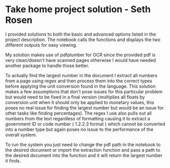# Take home project solution - Seth Rosen
I provided solutions to both the basic and advanced options listed in the project description. The notebook calls the functions and displays the two different outputs for easy viewing.

My solution makes use of pdfplumber for OCR since the provided pdf is very clean/doesn't have scanned pages otherwise I would have needed another package to handle those better. 

To actually find the largest number in the document I extract all numbers from a page using regex and then process them into the correct types before applying the unit conversion found in the language. This solution makes a few assumptions that don't pose issues for this particular problem but would need to be fixed in a final version (multiplies all floats by conversion unit when it should only be applied to monetary values, this poses no real issue for finding the largest number but would be an issue for other tasks like finding percentages). The regex I use also pulls out all numbers from the text regardless of formatting causing it to extract a government ID or code number ( 1.2.2.3 format ) which cannot be converted into a number type but again poses no issue to the performance of the overall system. 

To run the system you just need to change the pdf path in the notebook to the desired document or import the extraction function and pass a path to the desired document into the function and it will return the largest number it finds.
